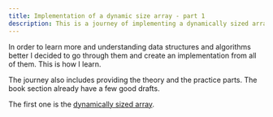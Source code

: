 ```yaml
---
title: Implementation of a dynamic size array - part 1
description: This is a journey of implementing a dynamically sized array
---
```


In order to learn more and understanding data structures and algorithms better I decided to go
through them and create an implementation from all of them.
This is how I learn.

The journey also includes providing the theory and the practice parts.
The book section already have a few good drafts.

The first one is the [dynamically sized array](/software_engineering/dsa/dynamic_size_array/theory.html).
